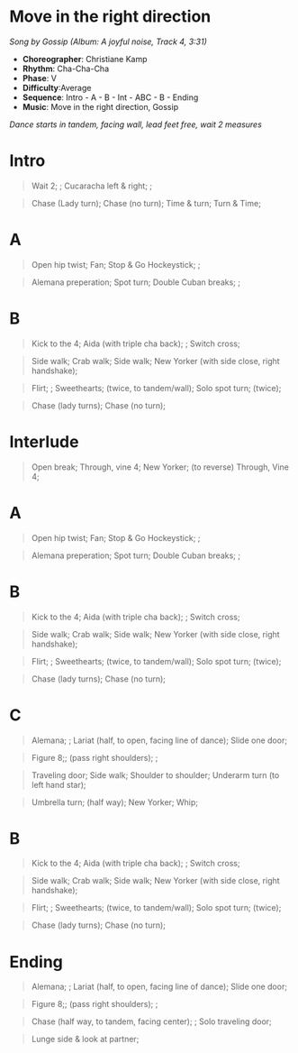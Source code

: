 # Move in the right direction
*Song by Gossip (Album: A joyful noise, Track 4, 3:31)*

* **Choreographer**: Christiane Kamp
* **Rhythm**: Cha-Cha-Cha
* **Phase**: V
* **Difficulty**:Average
* **Sequence**: Intro - A - B - Int - ABC - B - Ending
* **Music**: Move in the right direction, Gossip

*Dance starts in tandem, facing wall, lead feet free, wait 2 measures*

# Intro

> Wait 2; ; Cucaracha left & right; ;

> Chase (Lady turn); Chase (no turn); Time & turn; Turn & Time;

# A

> Open hip twist; Fan; Stop & Go Hockeystick; ;

> Alemana preperation; Spot turn; Double Cuban breaks; ;

# B

> Kick to the 4; Aida (with triple cha back); ; Switch cross;

> Side walk; Crab walk; Side walk; New Yorker (with side close, right handshake);

> Flirt; ; Sweethearts; (twice, to tandem/wall); Solo spot turn; (twice);

> Chase (lady turns); Chase (no turn);

# Interlude

> Open break; Through, vine 4; New Yorker; (to reverse) Through, Vine 4;

# A

> Open hip twist; Fan; Stop & Go Hockeystick; ;

> Alemana preperation; Spot turn; Double Cuban breaks; ;

# B

> Kick to the 4; Aida (with triple cha back); ; Switch cross;

> Side walk; Crab walk; Side walk; New Yorker (with side close, right handshake);

> Flirt; ; Sweethearts; (twice, to tandem/wall); Solo spot turn; (twice);

> Chase (lady turns); Chase (no turn);

# C

> Alemana; ; Lariat (half, to open, facing line of dance); Slide one door;

> Figure 8;; (pass right shoulders); ;

> Traveling door; Side walk; Shoulder to shoulder; Underarm turn (to left hand star);

> Umbrella turn; (half way); New Yorker; Whip;

# B

> Kick to the 4; Aida (with triple cha back); ; Switch cross;

> Side walk; Crab walk; Side walk; New Yorker (with side close, right handshake);

> Flirt; ; Sweethearts; (twice, to tandem/wall); Solo spot turn; (twice);

> Chase (lady turns); Chase (no turn);

# Ending

> Alemana; ; Lariat (half, to open, facing line of dance); Slide one door;

> Figure 8;; (pass right shoulders); ;

> Chase (half way, to tandem, facing center); ; Solo traveling door;

> Lunge side & look at partner;

